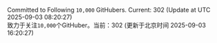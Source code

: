 Committed to Following `10,000` GitHubers. Current: <!-- FOLLOWING_COUNT -->302<!-- FOLLOWING_COUNT --> (Update at UTC <!-- LAST_UPDATED -->2025-09-03 08:20:27<!-- LAST_UPDATED -->)<br>
致力于关注`10,000`个GitHuber。当前：<!-- FOLLOWING_COUNT -->302<!-- FOLLOWING_COUNT --> (更新于北京时间 <!-- LAST_UPDATED_CST -->2025-09-03 16:20:27<!-- LAST_UPDATED_CST -->)
